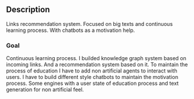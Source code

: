 ## Description
Links recommendation system. Focused on big texts and continuous learning process. With chatbots as a motivation help.

### Goal
Continuous learning process. I builded knowledge graph system based on incoming links. And a recommendation system based on it. To maintain the process of education I have to add non artificial agents to interact with users. I have to build different style chatbots to maintain the motivation process. Some engines with a user state of education process and text generation for non artificial feel.
